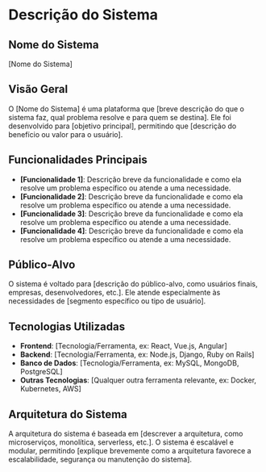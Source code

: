 # Descrição do Sistema

## Nome do Sistema
[Nome do Sistema]

## Visão Geral
O [Nome do Sistema] é uma plataforma que [breve descrição do que o sistema faz, qual problema resolve e para quem se destina]. Ele foi desenvolvido para [objetivo principal], permitindo que [descrição do benefício ou valor para o usuário].

## Funcionalidades Principais

- **[Funcionalidade 1]**: Descrição breve da funcionalidade e como ela resolve um problema específico ou atende a uma necessidade.
- **[Funcionalidade 2]**: Descrição breve da funcionalidade e como ela resolve um problema específico ou atende a uma necessidade.
- **[Funcionalidade 3]**: Descrição breve da funcionalidade e como ela resolve um problema específico ou atende a uma necessidade.
- **[Funcionalidade 4]**: Descrição breve da funcionalidade e como ela resolve um problema específico ou atende a uma necessidade.

## Público-Alvo
O sistema é voltado para [descrição do público-alvo, como usuários finais, empresas, desenvolvedores, etc.]. Ele atende especialmente às necessidades de [segmento específico ou tipo de usuário].

## Tecnologias Utilizadas
- **Frontend**: [Tecnologia/Ferramenta, ex: React, Vue.js, Angular]
- **Backend**: [Tecnologia/Ferramenta, ex: Node.js, Django, Ruby on Rails]
- **Banco de Dados**: [Tecnologia/Ferramenta, ex: MySQL, MongoDB, PostgreSQL]
- **Outras Tecnologias**: [Qualquer outra ferramenta relevante, ex: Docker, Kubernetes, AWS]

## Arquitetura do Sistema
A arquitetura do sistema é baseada em [descrever a arquitetura, como microserviços, monolítica, serverless, etc.]. O sistema é escalável e modular, permitindo [explique brevemente como a arquitetura favorece a escalabilidade, segurança ou manutenção do sistema].


